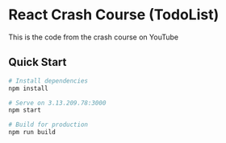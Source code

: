 # React Crash Course (TodoList)

This is the code from the crash course on YouTube

## Quick Start

```bash
# Install dependencies
npm install

# Serve on 3.13.209.78:3000
npm start

# Build for production
npm run build
```
